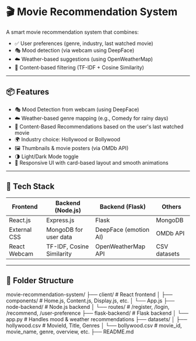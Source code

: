 # 🎬 Movie Recommendation System

A smart movie recommendation system that combines:

- ✅ User preferences (genre, industry, last watched movie)  
- 🎭 Mood detection (via webcam using DeepFace)  
- ☁️ Weather-based suggestions (using OpenWeatherMap)  
- 🧠 Content-based filtering (TF-IDF + Cosine Similarity)

---

## 📦 Features

- 🎭 Mood Detection from webcam (using DeepFace)  
- ☁️ Weather-based genre mapping (e.g., Comedy for rainy days)  
- 🎥 Content-Based Recommendations based on the user's last watched movie  
- 🌍 Industry choice: Hollywood or Bollywood  
- 🖼️ Thumbnails & movie posters (via OMDb API)  
- 🌗 Light/Dark Mode toggle  
- 📱 Responsive UI with card-based layout and smooth animations

---

## 🧪 Tech Stack

| Frontend       | Backend (Node.js)        | Backend (Flask)        | Others             |
|----------------|--------------------------|-------------------------|--------------------|
| React.js       | Express.js               | Flask                   | MongoDB            |
| External CSS   | MongoDB for user data    | DeepFace (emotion AI)   | OMDb API           |
| React Webcam   | TF-IDF, Cosine Similarity| OpenWeatherMap API      | CSV datasets       |

---

## 📁 Folder Structure
  movie-recommendation-system/
  ├── client/                 # React frontend
  │   ├── components/         # Home.js, Content.js, Display.js, etc.
  │   └── App.js
  ├── node-backend/           # Node.js backend
  │   └── routes/             # /register, /login, /recommend, /user-preference
  ├── flask-backend/          # Flask backend
  │   └── app.py              # Handles mood & weather recommendations
  ├── datasets/
  │   ├── hollywood.csv       # MovieId, Title, Genres
  │   └── bollywood.csv       # movie_id, movie_name, genre, overview, etc.
  ├── README.md

